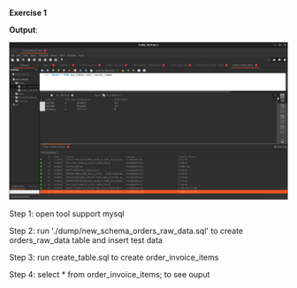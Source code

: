 **Exercise 1**

**Output**:  

![screenshot](./output.png)

Step 1: open tool support mysql

Step 2: run './dump/new_schema_orders_raw_data.sql' to create 
orders_raw_data table and insert test data 

Step 3: run create_table.sql to create order_invoice_items

Step 4: select * from order_invoice_items; to see ouput
